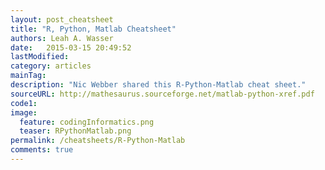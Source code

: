 ```yaml
---
layout: post_cheatsheet
title: "R, Python, Matlab Cheatsheet"
authors: Leah A. Wasser
date:   2015-03-15 20:49:52
lastModified: 
category: articles
mainTag: 
description: "Nic Webber shared this R-Python-Matlab cheat sheet."
sourceURL: http://mathesaurus.sourceforge.net/matlab-python-xref.pdf
code1: 
image:
  feature: codingInformatics.png
  teaser: RPythonMatlab.png
permalink: /cheatsheets/R-Python-Matlab
comments: true
---
```



